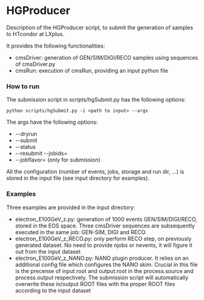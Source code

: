 # HGProducer

Description of the HGProducer script, to submit the generation of samples to HTcondor at LXplus.

It provides the following functionalities:

* cmsDriver: generation of GEN/SIM/DIGI/RECO samples using sequences of cmsDriver.py
* cmsRun: execution of cmsRun, providing an input python file

### How to run

The submission script in scripts/hgSubmit.py has the following options:

```
python scripts/hgSubmit.py -i <path to input> --args
```

The args have the following options:
* --dryrun
* --submit
* --status
* --resubmit --jobids=<job id string>
* --jobflavor=<CONDOR job flavors> (only for submission)

All the configuration (number of events, jobs, storage and run dir, ...) is stored in the input file (see input directory for examples).


### Examples

Three examples are provided in the input directory:
* electron_E100GeV_z.py: generation of 1000 events GEN/SIM/DIGI/RECO, stored in the EOS space. Three cmsDriver sequences are subsequently executed in the same job: GEN-SIM, DIGI and RECO.
* electron_E100GeV_z_RECO.py: only perform RECO step, on previously generated dataset. No need to provide njobs or nevents, it will figure it out from the input dataset
* electron_E100GeV_z_NANO.py: NANO plugin producer. It relies on an additional config file which configures the NANO skim. Crucial in this file is the precense of input.root and output.root in the process.source and process.output respectively. The submission script will automatically overwrite these in/output ROOT files with the proper ROOT files according to the input dataset
